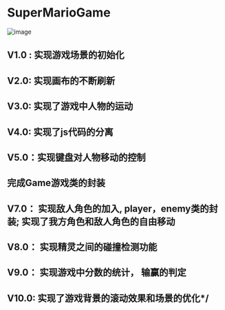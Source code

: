 # SuperMarioGame
 ![image](https://github.com/xiugangzhang/SuperMarioGame/blob/master/preview.jpg)
## V1.0 : 实现游戏场景的初始化
## V2.0: 实现画布的不断刷新
## V3.0: 实现了游戏中人物的运动
## V4.0: 实现了js代码的分离
## V5.0：实现键盘对人物移动的控制
## 完成Game游戏类的封装
## V7.0： 实现敌人角色的加入, player，enemy类的封装; 实现了我方角色和敌人角色的自由移动
## V8.0： 实现精灵之间的碰撞检测功能
## V9.0： 实现游戏中分数的统计， 输赢的判定
## V10.0: 实现了游戏背景的滚动效果和场景的优化*/
